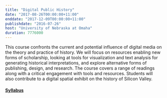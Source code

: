 ```yaml
---
title: "Digital Public History"
date: "2017-08-26T00:00:00+11:00"
enddate: "2017-12-09T00:00:00+11:00"
publishdate: "2016-07-26"
host: "University of Nebraska at Omaha"
duration: 7776000
---
```


This course confronts the current and potential influence of digital media on the theory and practice of history. We will focus on resources enabling new forms of scholarship, looking at tools for visualization and text analysis for generating historical interpretations, and explore alternative forms of publishing, design, and research. The course covers a range of readings along with a critical engagement with tools and resources. Students will also contribute to a digital spatial exhibit on the history of Silicon Valley.

#### [Syllabus](http://jasonheppler.org/courses/dph.2016/)